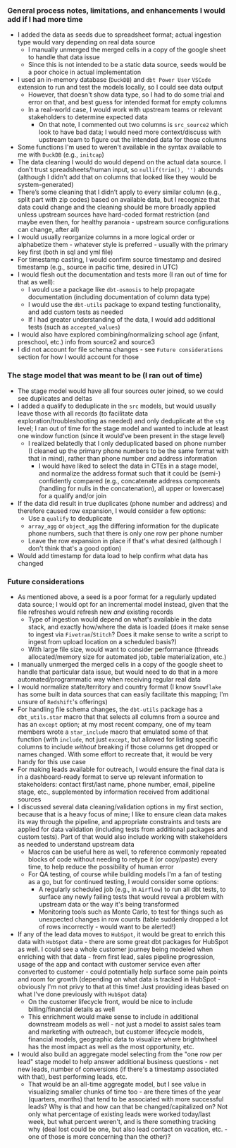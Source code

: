 ### General process notes, limitations, and enhancements I would add if I had more time
- I added the data as seeds due to spreadsheet format; actual ingestion type would vary depending on real data source
  - I manually unmerged the merged cells in a copy of the google sheet to handle that data issue
  - Since this is not intended to be a static data source, seeds would be a poor choice in actual implementation
- I used an in-memory database (`DuckDB`) and `dbt Power User` `VSCode` extension to run and test the models locally, so I could see data output
  - However, that doesn't show data type, so I had to do some trial and error on that, and best guess for intended format for empty columns
  - In a real-world case, I would work with upstream teams or relevant stakeholders to determine expected data
    - On that note, I commented out two columns is `src_source2` which look to have bad data; I would need more context/discuss with upstream team to figure out the intended data for those columns
- Some functions I'm used to weren't available in the syntax available to me with `DuckDB` (e.g., `initcap`)
- The data cleaning I would do would depend on the actual data source. I don't trust spreadsheets/human input, so `nullif(trim(), '')` abounds (although I didn't add that on columns that looked like they would be system-generated)
- There’s some cleaning that I didn’t apply to every similar column (e.g., split part with zip codes) based on available data, but I recognize that data could change and the cleaning should be more broadly applied unless upstream sources have hard-coded format restriction (and maybe even then, for healthy paranoia - upstream source configurations can change, after all)
- I would usually reorganize columns in a more logical order or alphabetize them - whatever style is preferred - usually with the primary key first (both in sql and yml file)
- For timestamp casting, I would confirm source timestamp and desired timestamp (e.g., source in pacific time, desired in UTC)
- I would flesh out the documentation and tests more (I ran out of time for that as well):
  - I would use a package like `dbt-osmosis` to help propagate documentation (including documentation of column data type)
  - I would use the `dbt-utils` package to expand testing functionality, and add custom tests as needed
  - If I had greater understanding of the data, I would add additional tests (such as `accepted_values`)
- I would also have explored combining/normalizing school age (infant, preschool, etc.) info from source2 and source3
- I did not account for file schema changes - see `Future considerations` section for how I would account for those

### The stage model that was meant to be (I ran out of time)
- The stage model would have all four sources outer joined, so we could see duplicates and deltas
- I added a qualify to deduplicate in the `src` models, but would usually leave those with all records (to facilitate data exploration/troubleshooting as needed) and only deduplicate at the `stg` level; I ran out of time for the stage model and wanted to include at least one window function (since it would've been present in the stage level)
  - I realized belatedly that I only deduplicated based on phone number (I cleaned up the primary phone numbers to be the same format with that in mind), rather than phone number _and_ address information
    - I would have liked to select the data in CTEs in a stage model, and normalize the address format such that it could be (semi-) confidently compared (e.g., concatenate address components (handling for nulls in the concatenation), all upper or lowercase) for a qualify and/or join
- If the data did result in true duplicates (phone number and address) and therefore caused row expansion, I would consider a few options:
  - Use a `qualify` to deduplicate
  - `array_agg` or `object_agg` the differing information for the duplicate phone numbers, such that there is only one row per phone number
  - Leave the row expansion in place if that's what desired (although I don't think that's a good option)
- Would add timestamp for data load to help confirm what data has changed

### Future considerations
- As mentioned above, a seed is a poor format for a regularly updated data source; I would opt for an incremental model instead, given that the file refreshes would refresh new _and_ existing records
  - Type of ingestion would depend on what's available in the data stack, and exactly how/where the data is loaded (does it make sense to ingest via `Fivetran`/`Stitch`? Does it make sense to write a script to ingest from upload location on a scheduled basis?)
  - With large file size, would want to consider performance (threads allocated/memory size for automated job, table materialization, etc.)
- I manually unmerged the merged cells in a copy of the google sheet to handle that particular data issue, but would need to do that in a more automated/programmatic way when receiving regular real data
- I would normalize state/territory and country format (I know `Snowflake` has some built in data sources that can easily facilitate this mapping; I'm unsure of `Redshift`'s offerings)
- For handling file schema changes, the `dbt-utils` package has a `dbt_utils.star` macro that that selects all columns from a source and has an `except` option; at my most recent company, one of my team members wrote a `star_include` macro that emulated some of that function (with `include`, not just `except`, but allowed for listing specific columns to include _without_ breaking if those columns get dropped or names changed. With some effort to recreate that, it would be very handy for this use case
- For making leads available for outreach, I would ensure the final data is in a dashboard-ready format to serve up relevant information to stakeholders: contact first/last name, phone number, email, pipeline stage, etc., supplemented by information received from additional sources
- I discussed several data cleaning/validation options in my first section, because that is a heavy focus of mine; I like to ensure clean data makes its way through the pipeline, and appropriate constraints and tests are applied for data validation (including tests from additional packages and custom tests). Part of that would also include working with stakeholders as needed to understand upstream data
  - Macros can be useful here as well, to reference commonly repeated blocks of code without needing to retype it (or copy/paste) every time, to help reduce the possibility of human error
  - For QA testing, of course while building models I'm a fan of testing as a go, but for continued testing, I would consider some options:
    - A regularly scheduled job (e.g., in `Airflow`) to run all dbt tests, to surface any newly failing tests that would reveal a problem with upstream data or the way it's being transformed
    - Monitoring tools such as Monte Carlo, to test for things such as unexpected changes in row counts (table suddenly dropped a lot of rows incorrectly - would want to be alerted!)
- If any of the lead data moves to `HubSpot`, it would be great to enrich this data with `HubSpot` data - there are some great dbt packages for HubSpot as well. I could see a whole customer journey being modeled when enriching with that data - from first lead, sales pipeline progression, usage of the app and contact with customer service even after converted to customer - could potentially help surface some pain points and room for growth (depending on what data is tracked in HubSpot - obviously I'm not privy to that at this time! Just providing ideas based on what I've done previously with `HubSpot` data)
  - On the customer lifecycle front, would be nice to include billing/financial details as well
  - This enrichment would make sense to include in additional downstream models as well - not just a model to assist sales team and marketing with outreach, but customer lifecycle models, financial models, geographic data to visualize where brightwheel has the most impact as well as the most opportunity, etc.
- I would also build an aggregate model selecting from the "one row per lead" stage model to help answer additional business questions - net new leads, number of conversions (if there's a timestamp associated with that), best performing leads, etc.
  - That would be an all-time aggregate model, but I see value in visualizing smaller chunks of time too - are there times of the year (quarters, months) that tend to be associated with more successful leads? Why is that and how can that be changed/capitalized on? Not only what percentage of existing leads were worked today/last week, but what percent weren't, and is there something tracking why (deal lost could be one, but also lead contact on vacation, etc. - one of those is more concerning than the other)?
